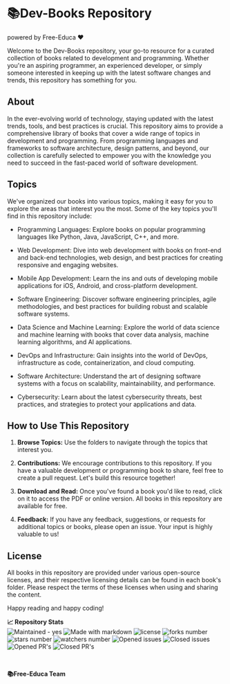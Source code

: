 # 📚Dev-Books Repository
powered by Free-Educa ❤

Welcome to the Dev-Books repository, your go-to resource for a curated collection of books related to development and programming. Whether you're an aspiring programmer, an experienced developer, or simply someone interested in keeping up with the latest software changes and trends, this repository has something for you.

## About

In the ever-evolving world of technology, staying updated with the latest trends, tools, and best practices is crucial. This repository aims to provide a comprehensive library of books that cover a wide range of topics in development and programming. From programming languages and frameworks to software architecture, design patterns, and beyond, our collection is carefully selected to empower you with the knowledge you need to succeed in the fast-paced world of software development.

## Topics

We've organized our books into various topics, making it easy for you to explore the areas that interest you the most. Some of the key topics you'll find in this repository include:

- Programming Languages: Explore books on popular programming languages like Python, Java, JavaScript, C++, and more.
  
- Web Development: Dive into web development with books on front-end and back-end technologies, web design, and best practices for creating responsive and engaging websites.

- Mobile App Development: Learn the ins and outs of developing mobile applications for iOS, Android, and cross-platform development.

- Software Engineering: Discover software engineering principles, agile methodologies, and best practices for building robust and scalable software systems.

- Data Science and Machine Learning: Explore the world of data science and machine learning with books that cover data analysis, machine learning algorithms, and AI applications.

- DevOps and Infrastructure: Gain insights into the world of DevOps, infrastructure as code, containerization, and cloud computing.

- Software Architecture: Understand the art of designing software systems with a focus on scalability, maintainability, and performance.

- Cybersecurity: Learn about the latest cybersecurity threats, best practices, and strategies to protect your applications and data.

## How to Use This Repository

1. **Browse Topics:** Use the folders to navigate through the topics that interest you.

2. **Contributions:** We encourage contributions to this repository. If you have a valuable development or programming book to share, feel free to create a pull request. Let's build this resource together!

3. **Download and Read:** Once you've found a book you'd like to read, click on it to access the PDF or online version. All books in this repository are available for free.

4. **Feedback:** If you have any feedback, suggestions, or requests for additional topics or books, please open an issue. Your input is highly valuable to us!

## License

All books in this repository are provided under various open-source licenses, and their respective licensing details can be found in each book's folder. Please respect the terms of these licenses when using and sharing the content.

Happy reading and happy coding!

**📈 Repository Stats** <br>
![Maintained - yes](https://img.shields.io/badge/Maintained%3F-yes-green.svg)
![Made with markdown](https://img.shields.io/badge/Made%20with-Markdown-1f425f.svg)
![license](https://img.shields.io/github/license/free-educa/books.svg)
![forks number](https://img.shields.io/github/forks/free-educa/books.svg)
![stars number](https://img.shields.io/github/stars/free-educa/books.svg)
![watchers number](https://img.shields.io/github/watchers/free-educa/books.svg)
![Opened issues](https://img.shields.io/github/issues/free-educa/books.svg)
![Closed issues](https://img.shields.io/github/issues-closed/free-educa/books.svg)
![Opened PR's](https://img.shields.io/github/issues-pr/free-educa/books.svg)
![Closed PR's](https://img.shields.io/github/issues-pr-closed/free-educa/books.svg)

<br>

**📚Free-Educa Team**
